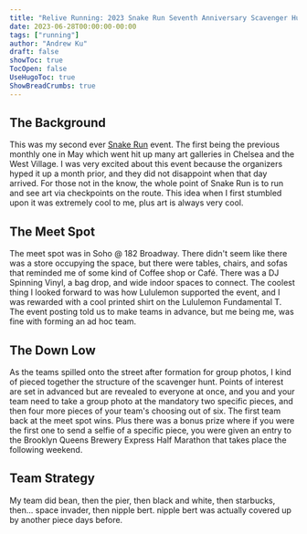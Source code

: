 ```yaml
---
title: "Relive Running: 2023 Snake Run Seventh Anniversary Scavenger Hunt"
date: 2023-06-28T00:00:00-00:00
tags: ["running"]
author: "Andrew Ku"
draft: false
showToc: true
TocOpen: false
UseHugoToc: true
ShowBreadCrumbs: true
---
```


## The Background
This was my second ever [Snake Run](https://www.instagram.com/snakerunnyc/) event. The first being the previous monthly one in May which went hit up many art galleries in Chelsea and the West Village. I was very excited about this event because the organizers hyped it up a month prior, and they did not disappoint when that day arrived. For those not in the know, the whole point of Snake Run is to run and see art via checkpoints on the route. This idea when I first stumbled upon it was extremely cool to me, plus art is always very cool. 

## The Meet Spot
The meet spot was in Soho @ 182 Broadway. There didn't seem like there was a store occupying the space, but there were tables, chairs, and sofas that reminded me of some kind of Coffee shop or Café. There was a DJ Spinning Vinyl, a bag drop, and wide indoor spaces to connect. The coolest thing I looked forward to was how Lululemon supported the event, and I was rewarded with a cool printed shirt on the Lululemon Fundamental T. The event posting told us to make teams in advance, but me being me, was fine with forming an ad hoc team. 

## The Down Low
As the teams spilled onto the street after formation for group photos, I kind of pieced together the structure of the scavenger hunt. Points of interest are set in advanced but are revealed to everyone at once, and you and your team need to take a group photo at the mandatory two specific pieces, and then four more pieces of your team's choosing out of six. The first team back at the meet spot wins. Plus there was a bonus prize where if you were the first one to send a selfie of a specific piece, you were given an entry to the Brooklyn Queens Brewery Express Half Marathon that takes place the following weekend. 

## Team Strategy
My team did bean, then the pier, then black and white, then starbucks, then... space invader, then nipple bert. nipple bert was actually covered up by another piece days before. 